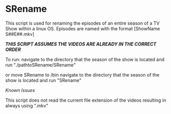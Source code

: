 # SRename

This script is used for renaming the episodes of an entire season of a TV Show within a linux OS.
Episodes are named with the format [ShowName S##E##.mkv]

***THIS SCRIPT ASSUMES THE VIDEOS ARE ALREADY IN THE CORRECT ORDER***

To run:
	navigate to the directory that the season of the show is located and run "./pathtoSRename/SRename"

or
	move SRename to /bin
	navigate to the directory that the season of the show is located and run "SRename"


*Known Issues*

This script does not read the current file extension of the videos resulting in always using ".mkv"

